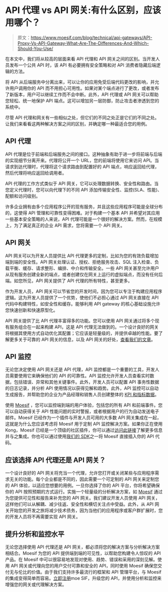 # API 代理 vs API 网关:有什么区别，应该用哪个？

> 原文：<https://www.moesif.com/blog/technical/api-gateways/API-Proxy-Vs-API-Gateway-What-Are-The-Differences-And-Which-Should-You-Use/>

在本文中，我们将从较高的层面来看 API 代理和 API 网关之间的区别。当开发人员发布一个公共 API 时，该 API 有必要拥有安全策略和对 API 消费者隐藏后端逻辑的方法。

将 API 从后端服务中分离出来，可以让你的应用免受后端代码更改的影响，并允许用户调用你的 API 而不用担心可用性。如果对某个端点进行了更改，或者发布了新版本，用户可以继续工作而不会中断。此外，API 代理或 API 网关可以帮助您轻松、统一地保护 API 端点。这可以增加另一层防御，防止攻击者渗透到您的系统中。

尽管 API 代理和网关有一些相似之处，但它们的不同之处正是它们的不同之处。让我们来看看这两种解决方案之间的区别，并确定哪一种最适合您的用例。

## API 代理

API 代理是位于前端和后端服务之间的接口。这种抽象有助于进一步将前端与后端的实现细节分离开来。代理将公开一个 URL，您的前端将使用它来访问 API。当请求到达代理时，代理将这个请求路由到配置好的 API 端点，响应返回给代理，然后代理将响应返回给调用者。

API 代理的工作方式类似于 API 网关，它可以处理数据转换、安全性和路由。当您定义代理时，您可以向代理下的不同 API 添加传输安全性、监控(SLA、性能)、配额和访问级别。

许多企业拥有由多个应用程序公开的现有服务，并且这些应用程序可能是全球分布的，这使得 API 管理和可靠性变得困难。对于构建一个基本 API 并希望对其应用一些基本安全策略的人来说，API 代理可能是一个很好的解决方案。然而，在规模上，为了满足真正的企业 API 需求，您将需要一个 API 网关。

## API 网关

API 网关可以为开发人员提供比 API 代理更多的定制，比如为您的有效负载增加端到端的安全性。API 网关处理认证、授权、拒绝服务攻击、SQL 注入检查、负载平衡、缓存、请求整形、编排、中介和传输安全。一些 API 网关甚至允许用户从现有服务创建全新的端点，或者创建仅在网关上运行的虚拟端点，而没有任何后端。如您所见，API 网关提供了 API 代理的所有特性，甚至更多。

作为开发人员，API 网关可以节省您的开发时间，因为您可以专注于构建应用程序逻辑。这为开发人员提供了一个优势，使他们不必担心通过 API 网关直接在 API 代码中构建特性，如安全性和缓存。能够利用 API gateway 的核心基础设施允许您快速创新和快速原型化。

API 网关提供了比 API 代理丰富得多的功能。您可以使用 API 网关通过将多个现有服务组合在一起来构建 API，这是 API 代理无法做到的。一个设计良好的网关将根据其使用方式自动优化其配置；它应该是轻量级的，并提供卓越的性能。要了解更多关于可靠的 API 网关的信息，以及 API 网关的好处，[查看我们的文章](https://www.moesif.com/blog/technical/api-gateways/How-to-Choose-The-Right-API-Gateway-For-Your-Platform-Comparison-Of-Kong-Tyk-Apigee-And-Alternatives/?utm_campaign=Int-site&utm_source=blog&utm_medium=body-cta&utm_term=api-gateway-differences)。

## API 监控

无论您决定使用 API 网关还是 API 代理，API 监控都是一个重要的工具，开发人员需要使用它来确保他们的 API 的可靠性。API 监控允许开发人员查看实时数据，包括错误、异常和其他关键事件。此外，开发人员可以配置 API 事务性数据的日志记录，并分析 API 使用情况以获得见解和趋势。此外，API 监控可以自动生成报告，并帮助您的企业为产品经理和销售人员创建整体的 [KPI 和指标数据](https://www.moesif.com/blog/technical/api-metrics/API-Metrics-That-Every-Platform-Team-Should-be-Tracking/?utm_campaign=Int-site&utm_source=blog&utm_medium=body-cta&utm_term=api-gateway-differences)。

使用 [Moesif](https://www.moesif.com/?utm_campaign=Int-site&utm_source=blog&utm_medium=body-cta&utm_term=api-gateway-differences) ，您可以监控端到端的用户体验，包括您的所有 API 和前端事件。您可以自动获得关于 API 性能问题的实时警报，或者根据用户的行为自动发送电子邮件。Moesif 已经作为一个插件与开发人员可用的大多数 API 网关集成在一起，这就是为什么您应该考虑将 Moesif 用于定制 API 监控解决方案。如果你正在使用 Kong，Moesif 已经是一个顶级的社区插件，你可以通过[访问此链接](https://docs.konghq.com/hub/moesif/kong-plugin-moesif/?utm_campaign=Int-site&utm_source=blog&utm_medium=body-cta&utm_term=api-gateway-differences)了解更多信息并与之集成。你也可以通过使用[我们的 SDK](https://www.moesif.com/docs/server-integration/?utm_campaign=Int-site&utm_source=blog&utm_medium=body-cta&utm_term=api-gateway-differences)之一将 Moesif 直接插入你的 API 代码。

## 应该选择 API 代理还是 API 网关？

一个设计良好的 API 网关将充当一个代理，允许您打开或关闭某些与应用程序需求无关的功能。每个企业都是不同的，因此需要一个可定制的 API 网关来定制您的 API 体验，以适应您想要的用例。一旦你选择了你的 API 平台，你将希望确保你的 API 按照预期的方式运行。实施一个轻量级的分析解决方案，如 [Moesif](https://www.moesif.com/?utm_campaign=Int-site&utm_source=blog&utm_medium=body-cta&utm_term=api-gateway-differences) 通过为您提供可见性和报告来补充您的 API 网关。我们建议开发人员使用 API 网关，这样他们可以从解耦、减少往返、安全性和横切关注点中受益。此外，从 API 网关开始您的开发之旅将减少技术债务，因为当他们的应用程序或客户群扩展时，您的开发人员将不再需要实现 API 网关。

## 提升分析和监控水平

无论您选择使用 API 代理还是 API 网关，都必须将您的解决方案与分析解决方案相结合。Moesif 为您的 API 提供端到端的可见性，以帮助您构建令人惊叹的 API 产品。在 Moesif 中可以很容易地发现对使用、趋势、错误和采用的深刻见解。使用 API 网关或代理向您的用户交付可靠和安全的 API，同时使用 Moesif 确保您交付无与伦比的价值。由于我们支持许多最流行的框架和 API 管理平台，与 Moesif 的集成变得简单而容易。[立即注册](https://www.moesif.com/signup/?utm_campaign=Int-site&utm_source=blog&utm_medium=body-cta&utm_term=api-gateway-differences)moe SIF，升级您的 API，并使用分析和监控来增强您的网关或代理解决方案。